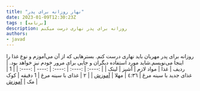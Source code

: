 ```yaml
---
title: "نهار روزانه برای پدر"
date: 2023-01-09T12:30:23Z
tags : [برنامه]
description: روزانه برای پدر نهاری درست میکنم
authors:
- javad
---
```


روزانه برای پدر مهربان باید نهاری درست کنم. بسترهایی که از آن می‌آموزم و نوع غذا را اینجا می‌نویسم.شاید مورد استفاده دیگران و جایی برای مرور خودم نیز خواهد بود.
| ردیف | غذا | مواد لازم | آشپز | لینک |
| :----: |  :----: |  :----: | :---- |  :----: |
| 1 | غذای جدید با سینه مرغ  | ٤:٣٦  | مهلا | [آموزش](https://www.youtube.com/watch?v=6f1LSwtuj2g) |
| ٢ | غذای  با سینه مرغ  | 1 دقیقه  | کوک مک | [آموزش](https://www.youtube.com/watch?v=tAMf9vKolcg&list=PL1ygF2bIRjFZW9qATra8NRsjgaRFzUvQk) |

